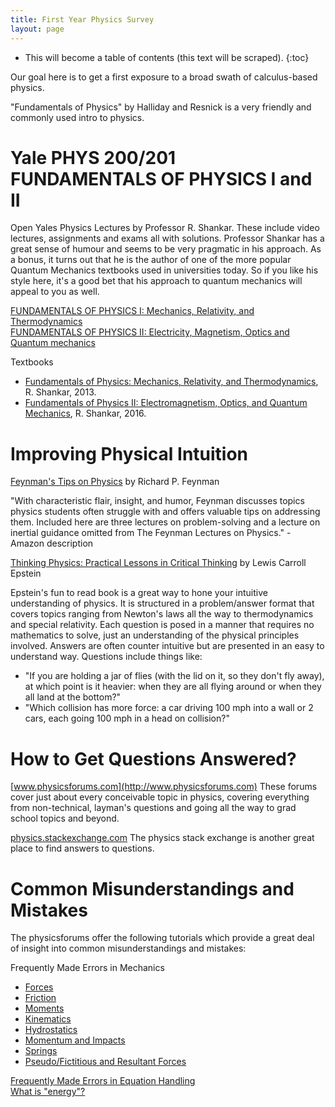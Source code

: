 ```yaml
---
title: First Year Physics Survey
layout: page
---
```


* This will become a table of contents (this text will be scraped).
{:toc}

Our goal here is to get a first exposure to a broad swath of calculus-based physics.

"Fundamentals of Physics" by Halliday and Resnick is a very friendly and commonly used intro to physics.

# Yale PHYS 200/201 FUNDAMENTALS OF PHYSICS I and II
Open Yales Physics Lectures by Professor R. Shankar. These include video lectures, assignments and exams all with solutions. Professor Shankar has a great sense of humour and seems to be very pragmatic in his approach. As a bonus, it turns out that he is the author of one of the more popular Quantum Mechanics textbooks used in universities today. So if you like his style here, it's a good bet that his approach to quantum mechanics will appeal to you as well.

[FUNDAMENTALS OF PHYSICS I: Mechanics, Relativity, and Thermodynamics](http://oyc.yale.edu/physics/phys-200)  
[FUNDAMENTALS OF PHYSICS II: Electricity, Magnetism, Optics and Quantum mechanics](http://oyc.yale.edu/physics/phys-201)


Textbooks
+ [Fundamentals of Physics: Mechanics, Relativity, and Thermodynamics](http://www.amazon.com/Fundamentals-Physics-Mechanics-Relativity-Thermodynamics/dp/0300192207), R. Shankar, 2013.
+ [Fundamentals of Physics II: Electromagnetism, Optics, and Quantum Mechanics](https://www.amazon.com/Fundamentals-Physics-II-Electromagnetism-Mechanics/dp/0300212364), R. Shankar, 2016.


# Improving Physical Intuition

[Feynman's Tips on Physics](http://www.amazon.com/Feynmans-Tips-Physics-Reflections-Problem-Solving/dp/0465027970)
by Richard P. Feynman

"With characteristic flair, insight, and humor, Feynman discusses topics physics students often struggle with and offers valuable tips on addressing them. Included here are three lectures on problem-solving and a lecture on inertial guidance omitted from The Feynman Lectures on Physics." - Amazon description

[Thinking Physics: Practical Lessons in Critical Thinking](http://www.amazon.com/Thinking-Physics-Practical-Lessons-Critical/dp/0935218068)
by Lewis Carroll Epstein

Epstein's fun to read book is a great way to hone your intuitive understanding of physics. It is structured in a problem/answer format that covers topics ranging from Newton's laws all the way to thermodynamics and special relativity. Each question is posed in a manner that requires no mathematics to solve, just an understanding of the physical principles involved. Answers are often counter intuitive but are presented in an easy to understand way. Questions include things like:

+ "If you are holding a jar of flies (with the lid on it, so they don't fly away), at which point is it heavier: when they are all flying around or when they all land at the bottom?"  
+ "Which collision has more force: a car driving 100 mph into a wall or 2 cars, each going 100 mph in a head on collision?"

# How to Get Questions Answered?

[www.physicsforums.com](http://www.physicsforums.com)
These forums cover just about every conceivable topic in physics, covering everything from non-technical, layman's questions and going all the way to grad school topics and beyond.

[physics.stackexchange.com](physics.stackexchange.com)
The physics stack exchange is another great place to find answers to questions.
# Common Misunderstandings and Mistakes

The physicsforums offer the following tutorials which provide a great deal of insight into common misunderstandings and mistakes:

Frequently Made Errors in Mechanics
+ [Forces](https://www.physicsforums.com/insights/frequently-made-errors-mechanics-forces/)
+ [Friction](https://www.physicsforums.com/insights/frequently-made-errors-mechanics-friction/)
+ [Moments](https://www.physicsforums.com/insights/frequently-made-errors-mechanics-moments/)
+ [Kinematics](https://www.physicsforums.com/insights/frequently-made-errors-mechanics-kinematics/)
+ [Hydrostatics](https://www.physicsforums.com/insights/frequently-made-errors-mechanics-hydrostatics/)
+ [Momentum and Impacts](https://www.physicsforums.com/insights/frequently-made-errors-mechanics-momentum-impacts/)
+ [Springs](https://www.physicsforums.com/insights/frequently-made-errors-mechanics-springs/)
+ [Pseudo/Fictitious and Resultant Forces](https://www.physicsforums.com/insights/frequently-made-errors-pseudo-resultant-forces/)

[Frequently Made Errors in Equation Handling](https://www.physicsforums.com/insights/frequently-made-errors-equation-handling/)  
[What is "energy"?](https://www.physicsforums.com/insights/what-is-energy/)
